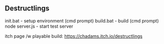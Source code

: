 Destructlings
-------------

init.bat - setup environment (cmd prompt)
build.bat - build (cmd prompt)
node server.js - start test server

itch page /w playable build: https://chadams.itch.io/destructlings
